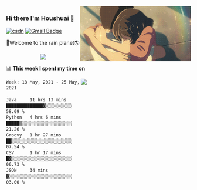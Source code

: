 <img  align='right' height="150" src="https://github.com/LikeRainDay/LikeRainDay/blob/master/pic/img_rain_1.gif?raw=true">



### Hi there I'm Houshuai :lemon:

[![csdn](https://img.shields.io/badge/-csdn-c14438?style=flat-square&logo=c&logoColor=white)](https://blog.csdn.net/qq_15807167)
[![Gmail Badge](https://img.shields.io/badge/-gmail-c14438?style=flat-square&logo=Gmail&logoColor=white&link=mailto:houshuai0816@gmail.com)](mailto:houshuai0816@gmail.com)

🚀Welcome to the rain planet🌎

<center>
<img align='center'  src="https://source.unsplash.com/random/1200x600">
</center>

📊 **This week I spent my time on**

<img align='right'   width="300" src="https://github-readme-stats.vercel.app/api?username=LikeRainDay&show_icons=true&title_color=fff&icon_color=79ff97&text_color=9f9f9f&bg_color=151515">

<!--START_SECTION:waka-->
```text
Week: 18 May, 2021 - 25 May, 2021

Java     11 hrs 13 mins  ██████████████▓░░░░░░░░░░   58.09 % 
Python   4 hrs 6 mins    █████▒░░░░░░░░░░░░░░░░░░░   21.26 % 
Groovy   1 hr 27 mins    ██░░░░░░░░░░░░░░░░░░░░░░░   07.54 % 
CSV      1 hr 17 mins    █▓░░░░░░░░░░░░░░░░░░░░░░░   06.73 % 
JSON     34 mins         ▓░░░░░░░░░░░░░░░░░░░░░░░░   03.00 % 
```
<!--END_SECTION:waka-->
